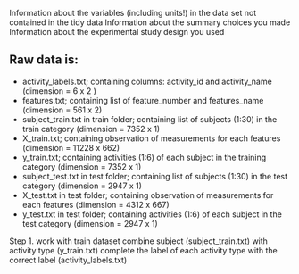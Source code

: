 


Information about the variables (including units!) in the data set not contained in the tidy data
Information about the summary choices you made
Information about the experimental study design you used


Raw data is:
--------------------------------
- activity_labels.txt; containing columns: activity_id and activity_name (dimension = 6 x 2 )
- features.txt; containing list of feature_number and features_name (dimension = 561 x 2) 
- subject_train.txt in train folder; containing list of subjects (1:30) in the train category (dimension = 7352 x 1) 
- X_train.txt; containing observation of measurements for each features (dimension = 11228 x 662)
- y_train.txt; containing activities (1:6) of each subject in the training category (dimension = 7352 x 1)
- subject_test.txt in test folder; containing list of subjects (1:30) in the test category (dimension = 2947 x 1) 
- X_test.txt in test folder; containing observation of measurements for each features (dimension = 4312 x 667)
- y_test.txt in test folder; containing activities (1:6) of each subject in the test category (dimension = 2947 x 1)


Step 1. work with train dataset
combine subject (subject_train.txt) with activity type (y_train.txt) complete the label of each activity type with the correct label (activity_labels.txt)
